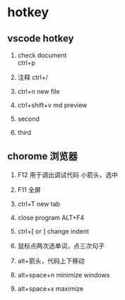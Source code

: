 # hotkey

## vscode hotkey

1. check document <br>
   ctrl+p

1. 注释 ctrl+/

1. ctrl+n new file

1. ctrl+shift+v md preview

2. second

3. third


## chorome 浏览器

1. F12 用于调出调试代码 小箭头，选中
2. F11 全屏
3. ctrl+T new tab
4. close program ALT+F4
5. ctrl+[ or ] change indent


6. 鼠标点两次选单词，点三次句子

7. alt+箭头，代码上下移动

8. alt+space+n  minimize windows

9. alt+space+x  maximize